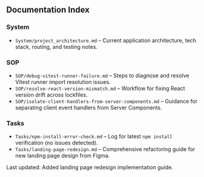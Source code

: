 ## Documentation Index

### System
- `System/project_architecture.md` – Current application architecture, tech stack, routing, and testing notes.

### SOP
- `SOP/debug-vitest-runner-failure.md` – Steps to diagnose and resolve Vitest runner import resolution issues.
- `SOP/resolve-react-version-mismatch.md` – Workflow for fixing React version drift across lockfiles.
- `SOP/isolate-client-handlers-from-server-components.md` – Guidance for separating client event handlers from Server Components.

### Tasks
- `Tasks/npm-install-error-check.md` – Log for latest `npm install` verification (no issues detected).
- `Tasks/landing-page-redesign.md` – Comprehensive refactoring guide for new landing page design from Figma.

Last updated: Added landing page redesign implementation guide.
